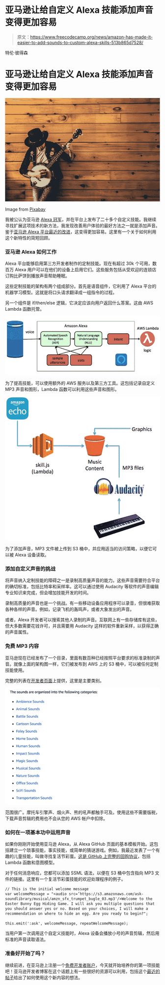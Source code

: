 # 亚马逊让给自定义 Alexa 技能添加声音变得更加容易

> 原文：<https://www.freecodecamp.org/news/amazon-has-made-it-easier-to-add-sounds-to-custom-alexa-skills-513b865d7528/>

特伦·彼得森

# 亚马逊让给自定义 Alexa 技能添加声音变得更加容易

![cli7KClEmTXdPM4XTZ4uYiyzNLMlut718RDm](img/0e67e0d7c644e41c740182302ad07d4d.png)

Image from [Pixabay](https://pixabay.com/en/musician-country-song-banjo-ukulele-349790/)

我被公认为亚马逊 [Alexa 冠军](https://developer.amazon.com/alexa/champions/terren-peterson)，并在平台上发布了二十多个自定义技能。我继续寻找扩展这项技术的新方法，我发现改善用户体验的最好方法之一就是添加声音。鉴于[亚马逊 Alexa 平台最近的改进](https://developer.amazon.com/docs/custom-skills/ask-soundlibrary.html)，这变得更加容易。这里有一个关于如何利用这个新特性的简短回顾。

### 亚马逊 Alexa 如何工作

Alexa 平台能够启用第三方开发者制作的定制技能。现在有超过 30k 个可用，数百万 Alexa 用户可以在他们的设备上启用它们。这些服务包括从受欢迎的连锁店订购比萨饼到播放声音帮助睡眠。

这些定制技能的架构有两个组成部分。首先是语音组件，它利用了 Alexa 平台的机器学习模型。这就是将口头请求翻译成一组指令的过程。

另一个组件是 if/then/else 逻辑，它决定应该向用户返回什么答案。这由 AWS Lambda 函数托管。

![uktbt4NNJPyLIOzMTI0SWzAgriH5OMiOVhAc](img/72a9a595bdb844f1c112220a55e09c3f.png)

为了提高技能，可以使用额外的 AWS 服务以及第三方工具。这包括记录自定义 MP3 声音和图形，Lambda 函数可以利用这些声音和图形。

![5Iwg4WP1zl0gepFBIRJU70TyWHQeHhksGibI](img/1e3834e98833f192d8fcf2dace217bc5.png)

为了添加声音，MP3 文件被上传到 S3 桶中，并应用适当的访问策略，以便它可以被 Alexa 设备读取。

### 添加自定义声音的挑战

将声音纳入定制技能的障碍之一是录制高质量声音的能力。这些声音需要符合平台的确切标准，包括比特率和采样率。这可以通过使用 Audacity 等软件的声音编辑专业知识来完成，但会增加技能开发的时间。

录制高质量的声音也是一个挑战。有一些移动设备应用程序可以录音，但很难获取各种各样的声音。例如，记录飞机的轰鸣声，或者大象发出的声音。

或者，Alexa 开发者可以搜索其他人录制的声音。互联网上有一些存储库有这些，但大多数需要花钱许可，并且需要用 Audacity 这样的软件重新采样，以获得正确的声音属性。

### 免费 MP3 内容

亚马逊现在已经发布了一个目录，里面有数百种已经按照平台要求的标准录制的声音。就像上面的架构图一样，它们被发布到 AWS 上的 S3 桶中，可以被任何定制技能使用。

完整的列表在[开发者页面](https://developer.amazon.com/docs/custom-skills/ask-soundlibrary.html)上提供，这里是主要类别。

![3fgPZrn6W9hhJIGCrXOYgH6bTs2pYm82ZH8e](img/a76122352577aa5165a8847103c07438.png)

范围很广。摩托车引擎声、烟火声、熊的吼声都触手可及。使用这些不需要版税，下载声音剪辑的费用也不会从您的 AWS 帐户中扣除。

### 如何在一项基本功中运用声音

如果你刚刚开始使用亚马逊 Alexa，从 Alexa GitHub 页面的基本模板开始。这包括建立一个琐事技能，事实技能，或简单的猜谜游戏。例如，我最近发表了一个有趣的儿童技能，叫做寻找复活节彩蛋。[这是 GitHub 上完整的回购协议](https://github.com/terrenjpeterson/eastereggskill)，包括 Lambda 函数和意图模型。

对于任何消息响应，您都可以添加 SSML 语法，以便在 S3 桶中包含指向 MP3 文件的链接。这里有一个复活节彩蛋技能的欢迎处理程序的例子。

```
// This is the initial welcome message
var welcomeMessage = "<audio src=’https://s3.amazonaws.com/ask-soundlibrary/musical/amzn_sfx_trumpet_bugle_03.mp3'/>Welcome to the Easter Bunny Egg Hiding Game. I will ask you multiple questions that you should answer yes or no. Based on your choices, I will make a recommendation on where to hide an egg. Are you ready to begin?";

this.emit(':ask', welcomeMessage, repeatWelcomeMessage);
```

当用户第一次调用这个自定义技能时，Alexa 设备会播放小号的声音剪辑，然后用标准的声音读取语法。

### 准备好开始了吗？

继续前进，在亚马逊上注册一个[免费开发者账户](https://developer.amazon.com)，今天就开始培养你的第一项技能吧！亚马逊开发者博客在这个话题上有一些很好的资源可以利用，包括这个[最近的帖子](https://developer.amazon.com/blogs/alexa/post/c202ca98-ed68-440b-adb3-73ae9d8f36da/how-to-enhance-your-alexa-skill-with-audio-clips-from-the-ask-sound-library)给出了如何使用这个新内容的想法。